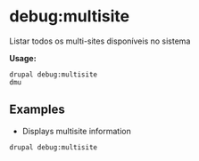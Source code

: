# debug:multisite
Listar todos os multi-sites disponíveis no sistema

**Usage:**
```
drupal debug:multisite
dmu
```

## Examples
* Displays multisite information
```
drupal debug:multisite
```
